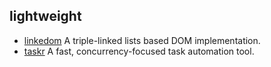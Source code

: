 ## lightweight

- [linkedom](https://github.com/WebReflection/linkedom) A triple-linked lists based DOM implementation.
- [taskr](https://github.com/lukeed/taskr) A fast, concurrency-focused task automation tool.